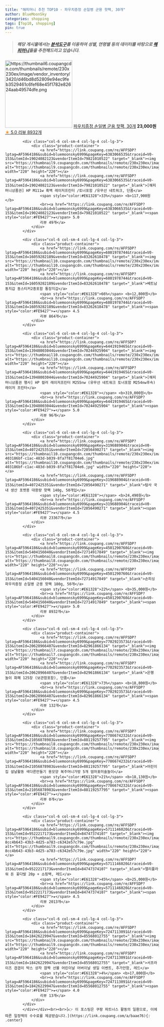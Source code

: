 ```yaml
---
title: "해피머니 추천 TOP10 - 파우치증정 손일병 군용 핫팩, 30개"
author: BlueMoonSky
categories: shopping
tags: [Top10, shopping]
pin: true
---
```


> ##### 해당 게시물에서는 [**분석도구**](https://itemscout.io/)를 이용하여 **성별**, **연령별** 등의 데이터를 바탕으로 [**해피머니**](https://link.coupang.com/a/baae76)들을 추천해드리고 있습니다.
<div class="container"><div class="row">
            <div class="col-6 col-sm-4 col-lg-4 col-lg-3">
                <div class="product-container">
                    <a href="https://link.coupang.com/re/AFFSDP?lptag=AF5964186&subid=bluemoonsky6999&pageKey=4501290760&traceid=V0-153&itemId=20357436540&vendorItemId=87240476137" target="_blank"><img src="https://thumbnail6.coupangcdn.com/thumbnails/remote/230x230ex/image/vendor_inventory/3420/d46bd8d52809e94ec9feb3529461c6fef68e45f1782e82624aab49574dfe.png" alt="https://thumbnail6.coupangcdn.com/thumbnails/remote/230x230ex/image/vendor_inventory/3420/d46bd8d52809e94ec9feb3529461c6fef68e45f1782e82624aab49574dfe.png" width="220" height="220"></a>
                    <a href="https://link.coupang.com/re/AFFSDP?lptag=AF5964186&subid=bluemoonsky6999&pageKey=4501290760&traceid=V0-153&itemId=20357436540&vendorItemId=87240476137" target="_blank">파우치증정 손일병 군용 핫팩, 30개</a>
                    <span style="color:#E61328"></span> <b>23,000원</b>
                    <br><a href="https://link.coupang.com/re/AFFSDP?lptag=AF5964186&subid=bluemoonsky6999&pageKey=4501290760&traceid=V0-153&itemId=20357436540&vendorItemId=87240476137" target="_blank"><span style="color:#FE9427">★</span> 5.0
                    리뷰 8932개</a>
                </div>
            </div>
            
            <div class="col-6 col-sm-4 col-lg-4 col-lg-3">
                <div class="product-container">
                    <a href="https://link.coupang.com/re/AFFSDP?lptag=AF5964186&subid=bluemoonsky6999&pageKey=6383066535&traceid=V0-153&itemId=19024082123&vendorItemId=79821010522" target="_blank"><img src="https://thumbnail9.coupangcdn.com/thumbnails/remote/230x230ex/image/vendor_inventory/ae31/73f5df065e37a7b9bc3871996067b360f8042ddef23104715ea62f68a5a1.jpg" alt="https://thumbnail9.coupangcdn.com/thumbnails/remote/230x230ex/image/vendor_inventory/ae31/73f5df065e37a7b9bc3871996067b360f8042ddef23104715ea62f68a5a1.jpg" width="220" height="220"></a>
                    <a href="https://link.coupang.com/re/AFFSDP?lptag=AF5964186&subid=bluemoonsky6999&pageKey=6383066535&traceid=V0-153&itemId=19024082123&vendorItemId=79821010522" target="_blank">[해피머니상품권] HP M111w 흑백 레이저프린터 /토너포함 /유무선 네트워크, 단품</a>
                    <span style="color:#E61328">33%</span> <b>117,900원</b>
                    <br><a href="https://link.coupang.com/re/AFFSDP?lptag=AF5964186&subid=bluemoonsky6999&pageKey=6383066535&traceid=V0-153&itemId=19024082123&vendorItemId=79821010522" target="_blank"><span style="color:#FE9427">★</span> 5.0
                    리뷰 49개</a>
                </div>
            </div>
            
            <div class="col-6 col-sm-4 col-lg-4 col-lg-3">
                <div class="product-container">
                    <a href="https://link.coupang.com/re/AFFSDP?lptag=AF5964186&subid=bluemoonsky6999&pageKey=6801978744&traceid=V0-153&itemId=16059282189&vendorItemId=83262618478" target="_blank"><img src="https://thumbnail10.coupangcdn.com/thumbnails/remote/230x230ex/image/vendor_inventory/0535/2269311db009cf8429fe5d07b135c8c36000982f3e4f0855d24adaa4de83.jpg" alt="https://thumbnail10.coupangcdn.com/thumbnails/remote/230x230ex/image/vendor_inventory/0535/2269311db009cf8429fe5d07b135c8c36000982f3e4f0855d24adaa4de83.jpg" width="220" height="220"></a>
                    <a href="https://link.coupang.com/re/AFFSDP?lptag=AF5964186&subid=bluemoonsky6999&pageKey=6801978744&traceid=V0-153&itemId=16059282189&vendorItemId=83262618478" target="_blank">베트남 동지갑 동스티커2종포함 통장지갑</a>
                    <span style="color:#E61328">66%</span> <b>12,800원</b>
                    <br><a href="https://link.coupang.com/re/AFFSDP?lptag=AF5964186&subid=bluemoonsky6999&pageKey=6801978744&traceid=V0-153&itemId=16059282189&vendorItemId=83262618478" target="_blank"><span style="color:#FE9427">★</span> 4.5
                    리뷰 864개</a>
                </div>
            </div>
            
            <div class="col-6 col-sm-4 col-lg-4 col-lg-3">
                <div class="product-container">
                    <a href="https://link.coupang.com/re/AFFSDP?lptag=AF5964186&subid=bluemoonsky6999&pageKey=6441919465&traceid=V0-153&itemId=13948003044&vendorItemId=70244925904" target="_blank"><img src="https://thumbnail10.coupangcdn.com/thumbnails/remote/230x230ex/image/vendor_inventory/9b77/2c1039e35e530d70fc118ffad3bb295cca70c9447ef02cddc7116bdd69e0.jpg" alt="https://thumbnail10.coupangcdn.com/thumbnails/remote/230x230ex/image/vendor_inventory/9b77/2c1039e35e530d70fc118ffad3bb295cca70c9447ef02cddc7116bdd69e0.jpg" width="220" height="220"></a>
                    <a href="https://link.coupang.com/re/AFFSDP?lptag=AF5964186&subid=bluemoonsky6999&pageKey=6441919465&traceid=V0-153&itemId=13948003044&vendorItemId=70244925904" target="_blank">[해피머니상품권 행사] HP 컬러 레이저프린터 M255nw (유무선 네트워크 토너포함 M254nw후속) 레이저 프린터</a>
                    <span style="color:#E61328"></span> <b>319,000원</b>
                    <br><a href="https://link.coupang.com/re/AFFSDP?lptag=AF5964186&subid=bluemoonsky6999&pageKey=6441919465&traceid=V0-153&itemId=13948003044&vendorItemId=70244925904" target="_blank"><span style="color:#FE9427">★</span> 5.0
                    리뷰 96개</a>
                </div>
            </div>
            
            <div class="col-6 col-sm-4 col-lg-4 col-lg-3">
                <div class="product-container">
                    <a href="https://link.coupang.com/re/AFFSDP?lptag=AF5964186&subid=bluemoonsky6999&pageKey=319688904&traceid=V0-153&itemId=4072425351&vendorItemId=72056490271" target="_blank"><img src="https://thumbnail10.coupangcdn.com/thumbnails/remote/230x230ex/image/retail/images/10251461168580-403186bf-c1ac-483d-b039-8fa7f81704e6.jpg" alt="https://thumbnail10.coupangcdn.com/thumbnails/remote/230x230ex/image/retail/images/10251461168580-403186bf-c1ac-483d-b039-8fa7f81704e6.jpg" width="220" height="220"></a>
                    <a href="https://link.coupang.com/re/AFFSDP?lptag=AF5964186&subid=bluemoonsky6999&pageKey=319688904&traceid=V0-153&itemId=4072425351&vendorItemId=72056490271" target="_blank">탐사 국내 생산 포켓용 대용량 핫팩 140g, 50개입</a>
                    <span style="color:#E61328"></span> <b>24,490원</b>
                    <br><a href="https://link.coupang.com/re/AFFSDP?lptag=AF5964186&subid=bluemoonsky6999&pageKey=319688904&traceid=V0-153&itemId=4072425351&vendorItemId=72056490271" target="_blank"><span style="color:#FE9427">★</span> 4.5
                    리뷰 23367개</a>
                </div>
            </div>
            
            <div class="col-6 col-sm-4 col-lg-4 col-lg-3">
                <div class="product-container">
                    <a href="https://link.coupang.com/re/AFFSDP?lptag=AF5964186&subid=bluemoonsky6999&pageKey=4501290760&traceid=V0-153&itemId=5404156040&vendorItemId=72714917849" target="_blank"><img src="https://thumbnail8.coupangcdn.com/thumbnails/remote/230x230ex/image/vendor_inventory/b219/c455547af03c1ccae845da522d162e6f62a0aadb9699c0d96de03c966455.jpg" alt="https://thumbnail8.coupangcdn.com/thumbnails/remote/230x230ex/image/vendor_inventory/b219/c455547af03c1ccae845da522d162e6f62a0aadb9699c0d96de03c966455.jpg" width="220" height="220"></a>
                    <a href="https://link.coupang.com/re/AFFSDP?lptag=AF5964186&subid=bluemoonsky6999&pageKey=4501290760&traceid=V0-153&itemId=5404156040&vendorItemId=72714917849" target="_blank">손피싱 파우치증정 손일병 군용 핫팩 180g, 50개</a>
                    <span style="color:#E61328">22%</span> <b>35,000원</b>
                    <br><a href="https://link.coupang.com/re/AFFSDP?lptag=AF5964186&subid=bluemoonsky6999&pageKey=4501290760&traceid=V0-153&itemId=5404156040&vendorItemId=72714917849" target="_blank"><span style="color:#FE9427">★</span> 5.0
                    리뷰 8932개</a>
                </div>
            </div>
            
            <div class="col-6 col-sm-4 col-lg-4 col-lg-3">
                <div class="product-container">
                    <a href="https://link.coupang.com/re/AFFSDP?lptag=AF5964186&subid=bluemoonsky6999&pageKey=7702923573&traceid=V0-153&itemId=20628966407&vendorItemId=82961866134" target="_blank"><img src="https://thumbnail7.coupangcdn.com/thumbnails/remote/230x230ex/image/vendor_inventory/597c/79ec00f2704bad8771e89355a0d839f8f930afb627f046a6805bd4dbf0e6.jpg" alt="https://thumbnail7.coupangcdn.com/thumbnails/remote/230x230ex/image/vendor_inventory/597c/79ec00f2704bad8771e89355a0d839f8f930afb627f046a6805bd4dbf0e6.jpg" width="220" height="220"></a>
                    <a href="https://link.coupang.com/re/AFFSDP?lptag=AF5964186&subid=bluemoonsky6999&pageKey=7702923573&traceid=V0-153&itemId=20628966407&vendorItemId=82961866134" target="_blank">은행 놀이 화폐 125장 (보관함포함), 단품</a>
                    <span style="color:#E61328">73%</span> <b>18,800원</b>
                    <br><a href="https://link.coupang.com/re/AFFSDP?lptag=AF5964186&subid=bluemoonsky6999&pageKey=7702923573&traceid=V0-153&itemId=20628966407&vendorItemId=82961866134" target="_blank"><span style="color:#FE9427">★</span> 4.5
                    리뷰 132개</a>
                </div>
            </div>
            
            <div class="col-6 col-sm-4 col-lg-4 col-lg-3">
                <div class="product-container">
                    <a href="https://link.coupang.com/re/AFFSDP?lptag=AF5964186&subid=bluemoonsky6999&pageKey=7786674232&traceid=V0-153&itemId=21056878983&vendorItemId=88119257795" target="_blank"><img src="https://thumbnail8.coupangcdn.com/thumbnails/remote/230x230ex/image/vendor_inventory/f8f2/cd275e10769ae39fc3df008a6b303843e24909df4f8cd06fc9ff7521dc85.jpg" alt="https://thumbnail8.coupangcdn.com/thumbnails/remote/230x230ex/image/vendor_inventory/f8f2/cd275e10769ae39fc3df008a6b303843e24909df4f8cd06fc9ff7521dc85.jpg" width="220" height="220"></a>
                    <a href="https://link.coupang.com/re/AFFSDP?lptag=AF5964186&subid=bluemoonsky6999&pageKey=7786674232&traceid=V0-153&itemId=21056878983&vendorItemId=88119257795" target="_blank">어린이집 설날활동 색다른만들기 용모양 복주머니가방 5개 엄마표미술놀이</a>
                    <span style="color:#E61328">21%</span> <b>18,130원</b>
                    <br><a href="https://link.coupang.com/re/AFFSDP?lptag=AF5964186&subid=bluemoonsky6999&pageKey=7786674232&traceid=V0-153&itemId=21056878983&vendorItemId=88119257795" target="_blank"><span style="color:#FE9427">★</span> 
                    리뷰 0개</a>
                </div>
            </div>
            
            <div class="col-6 col-sm-4 col-lg-4 col-lg-3">
                <div class="product-container">
                    <a href="https://link.coupang.com/re/AFFSDP?lptag=AF5964186&subid=bluemoonsky6999&pageKey=5711146020&traceid=V0-153&itemId=9522217173&vendorItemId=84747374107" target="_blank"><img src="https://thumbnail9.coupangcdn.com/thumbnails/remote/230x230ex/image/retail/images/2968972806234121-8cc4b643-43b3-4d25-a783-c6342e57c79e.jpg" alt="https://thumbnail9.coupangcdn.com/thumbnails/remote/230x230ex/image/retail/images/2968972806234121-8cc4b643-43b3-4d25-a783-c6342e57c79e.jpg" width="220" height="220"></a>
                    <a href="https://link.coupang.com/re/AFFSDP?lptag=AF5964186&subid=bluemoonsky6999&pageKey=5711146020&traceid=V0-153&itemId=9522217173&vendorItemId=84747374107" target="_blank">앨리플라워 돈 꽃다발 20p + 쇼핑백, 레드</a>
                    <span style="color:#E61328">45%</span> <b>25,000원</b>
                    <br><a href="https://link.coupang.com/re/AFFSDP?lptag=AF5964186&subid=bluemoonsky6999&pageKey=5711146020&traceid=V0-153&itemId=9522217173&vendorItemId=84747374107" target="_blank"><span style="color:#FE9427">★</span> 4.5
                    리뷰 2013개</a>
                </div>
            </div>
            
            <div class="col-6 col-sm-4 col-lg-4 col-lg-3">
                <div class="product-container">
                    <a href="https://link.coupang.com/re/AFFSDP?lptag=AF5964186&subid=bluemoonsky6999&pageKey=7247113091&traceid=V0-153&itemId=18426229947&vendorItemId=85568012755" target="_blank"><img src="https://thumbnail9.coupangcdn.com/thumbnails/remote/230x230ex/image/vendor_inventory/162e/58ad15785f5cdcd94cfc0411c025318c3085dc0a588c403e37fc858d3258.jpg" alt="https://thumbnail9.coupangcdn.com/thumbnails/remote/230x230ex/image/vendor_inventory/162e/58ad15785f5cdcd94cfc0411c025318c3085dc0a588c403e37fc858d3258.jpg" width="220" height="220"></a>
                    <a href="https://link.coupang.com/re/AFFSDP?lptag=AF5964186&subid=bluemoonsky6999&pageKey=7247113091&traceid=V0-153&itemId=18426229947&vendorItemId=85568012755" target="_blank">서프라이즈 겹겹이 박스 상자 깜짝 선물 어린이날 어버이날 생일 이벤트, 추가안함, 레드</a>
                    <span style="color:#E61328">4%</span> <b>17,800원</b>
                    <br><a href="https://link.coupang.com/re/AFFSDP?lptag=AF5964186&subid=bluemoonsky6999&pageKey=7247113091&traceid=V0-153&itemId=18426229947&vendorItemId=85568012755" target="_blank"><span style="color:#FE9427">★</span> 4.0
                    리뷰 13개</a>
                </div>
            </div>
            </div></div><br><br>[👉 이 포스팅은 쿠팡 파트너스 활동의 일환으로, 이에 따른 일정액의 수수료를 제공받습니다.](https://link.coupang.com/a/baae76){: .center}